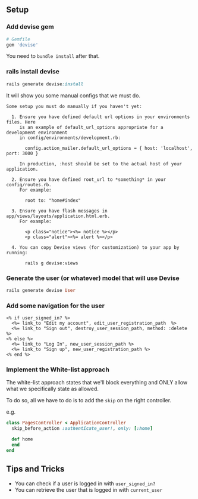 ## Setup

### Add devise gem
```ruby
# Gemfile
gem 'devise'
```

You need to `bundle install` after that.

### rails install devise
```ruby
rails generate devise:install
```

It will show you some manual configs that we must do.
```
Some setup you must do manually if you haven't yet:

  1. Ensure you have defined default url options in your environments files. Here
     is an example of default_url_options appropriate for a development environment
     in config/environments/development.rb:

       config.action_mailer.default_url_options = { host: 'localhost', port: 3000 }

     In production, :host should be set to the actual host of your application.

  2. Ensure you have defined root_url to *something* in your config/routes.rb.
     For example:

       root to: "home#index"

  3. Ensure you have flash messages in app/views/layouts/application.html.erb.
     For example:

       <p class="notice"><%= notice %></p>
       <p class="alert"><%= alert %></p>

  4. You can copy Devise views (for customization) to your app by running:

       rails g devise:views

```

### Generate the user (or whatever) model that will use Devise
```ruby
rails generate devise User
```

### Add some navigation for the user
```
<% if user_signed_in? %>
  <%= link_to "Edit my account", edit_user_registration_path  %>
  <%= link_to "Sign out", destroy_user_session_path, method: :delete %>
<% else %>
  <%= link_to "Log In", new_user_session_path %>
  <%= link_to "Sign up", new_user_registration_path %>
<% end %>
```

### Implement the White-list approach

The white-list approach states that we'll block everything and ONLY allow what we specifically state as allowed.

To do so, all we have to do is to add the `skip` on the right controller.

e.g.
```ruby
class PagesController < ApplicationController
  skip_before_action :authenticate_user!, only: [:home]

  def home
  end
end
```

## Tips and Tricks

* You can check if a user is logged in with `user_signed_in?`
* You can retrieve the user that is logged in with `current_user`
